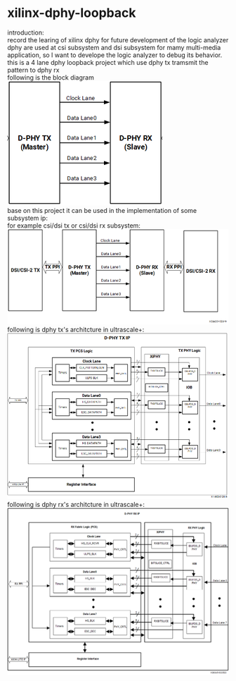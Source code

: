 # xilinx-dphy-loopback
introduction:  
record the learing of xilinx dphy for future development of the logic analyzer 
dphy are used at csi subsystem and dsi subsystem for mamy multi-media application, so I want to develope the logic analyzer to debug its behavior.  
this is a 4 lane dphy loopback project which use dphy tx tramsmit the pattern to dphy rx  
following is the block diagram   
![alt text](https://github.com/joshuahwfwEE/xilinx-dphy-loopback/blob/main/dphy1.png?raw=true)  
base on this project it can be used in the implementation of some subsystem ip:  
for example csi/dsi tx or csi/dsi rx subsystem:  
![alt text](https://github.com/joshuahwfwEE/xilinx-dphy-loopback/blob/main/dphy.png?raw=true)  
following is dphy tx's architcture in ultrascale+:  
![alt text](https://github.com/joshuahwfwEE/xilinx-dphy-loopback/blob/main/dphytx.png?raw=true)  
following is dphy rx's architcture in ultrascale+:  
![alt text](https://github.com/joshuahwfwEE/xilinx-dphy-loopback/blob/main/dphyrx.png?raw=true)  
